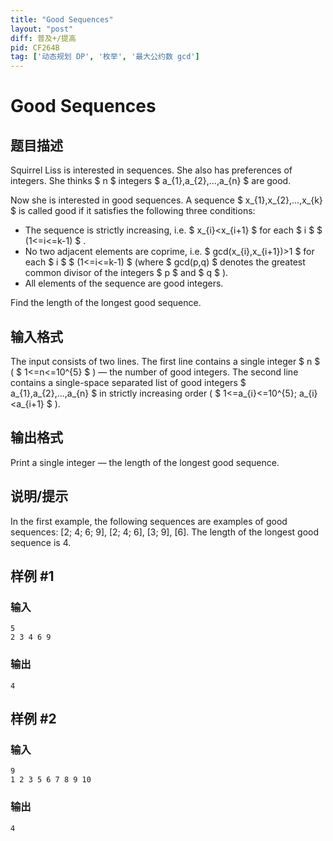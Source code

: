 ```yaml
---
title: "Good Sequences"
layout: "post"
diff: 普及+/提高
pid: CF264B
tag: ['动态规划 DP', '枚举', '最大公约数 gcd']
---
```


# Good Sequences

## 题目描述

Squirrel Liss is interested in sequences. She also has preferences of integers. She thinks $ n $ integers $ a_{1},a_{2},...,a_{n} $ are good.

Now she is interested in good sequences. A sequence $ x_{1},x_{2},...,x_{k} $ is called good if it satisfies the following three conditions:

- The sequence is strictly increasing, i.e. $ x_{i}&lt;x_{i+1} $ for each $ i $ $ (1<=i<=k-1) $ .
- No two adjacent elements are coprime, i.e. $ gcd(x_{i},x_{i+1})&gt;1 $ for each $ i $ $ (1<=i<=k-1) $ (where $ gcd(p,q) $ denotes the greatest common divisor of the integers $ p $ and $ q $ ).
- All elements of the sequence are good integers.

Find the length of the longest good sequence.

## 输入格式

The input consists of two lines. The first line contains a single integer $ n $ ( $ 1<=n<=10^{5} $ ) — the number of good integers. The second line contains a single-space separated list of good integers $ a_{1},a_{2},...,a_{n} $ in strictly increasing order ( $ 1<=a_{i}<=10^{5}; a_{i}&lt;a_{i+1} $ ).

## 输出格式

Print a single integer — the length of the longest good sequence.

## 说明/提示

In the first example, the following sequences are examples of good sequences: \[2; 4; 6; 9\], \[2; 4; 6\], \[3; 9\], \[6\]. The length of the longest good sequence is 4.

## 样例 #1

### 输入

```
5
2 3 4 6 9

```

### 输出

```
4

```

## 样例 #2

### 输入

```
9
1 2 3 5 6 7 8 9 10

```

### 输出

```
4

```

